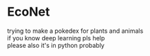 # EcoNet
trying to make a pokedex for plants and animals <br />
if you know deep learning pls help <br />
please also it's in python probably
